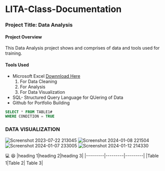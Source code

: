  # LITA-Class-Documentation

### Project Title: Data Analysis 

#### Project Overview
This Data Analysis project shows and comprises of data and tools used for training.

#### Tools Used
- Microsoft Excel [Downnload Here](https://eu.docworkspace.com/d/sIF7J9oDTAeepzLgG)
     1. For Data Cleaning 
     2. For Analysis
     3. For Data Visualization
- SQL- Structured Query Language for QUering of Data
- Github for Portfolio Building

```SQL
SELECT * FROM TABLE1#
WHERE CONDITION = TRUE
```
### DATA VISUALIZATION
![Screenshot 2023-07-22 213045](https://github.com/user-attachments/assets/3c081312-6ac0-4b43-aa70-2093f1a61496)
![Screenshot 2024-01-08 221504](https://github.com/user-attachments/assets/f0bab489-b902-4cec-8026-9d25968830d7)
![Screenshot 2024-01-07 233005](https://github.com/user-attachments/assets/1884ed5e-1397-426b-bafb-1e61326b34a8)
![Screenshot 2024-01-12 214330](https://github.com/user-attachments/assets/202e4e25-8217-40d1-b06a-7e898f381be0)

💻
😆
|heading 1|heading 2|heading 3|
|---------|---------|---------|
|Table 1|Table 2| Table 3|
